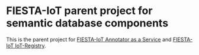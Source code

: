 # FIESTA-IoT parent project for semantic database components 

This is the parent project for [FIESTA-IoT Annotator as a Service](https://github.com/tlmat-unican/fiesta-iot-annotator-service) and [FIESTA-IoT IoT-Registry](https://github.com/tlmat-unican/fiesta-iot-iot-registry).